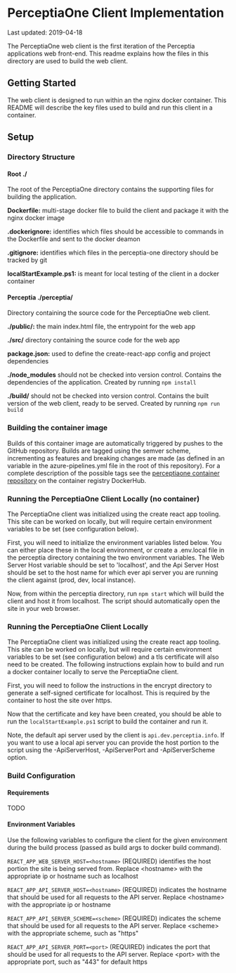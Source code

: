 # PerceptiaOne Client Implementation

Last updated: 2019-04-18

The PerceptiaOne web client is the first iteration of the Perceptia applications web front-end. This readme explains how the files in this directory are used to build the web client.

## Getting Started

The web client is designed to run within an the nginx docker container. This README will describe the key files used to build and run this client in a container.

## Setup

### Directory Structure

#### Root ./

The root of the PerceptiaOne directory contains the supporting files for building the application.

**Dockerfile:** multi-stage docker file to build the client and package it with the nginx docker image

**.dockerignore:** identifies which files should be accessible to commands in the Dockerfile and sent to the docker deamon

**.gitignore:** identifies which files in the perceptia-one directory should be tracked by git

**localStartExample.ps1:** is meant for local testing of the client in a docker container

#### Perceptia ./perceptia/

 Directory containing the source code for the PerceptiaOne web client.

**./public/:** the main index.html file, the entrypoint for the web app

**./src/** directory containing the source code for the web app

**package.json:** used to define the create-react-app config and project dependencies

**./node_modules** should not be checked into version control. Contains the dependencies of the application. Created by running `npm install`

**./build/** should not be checked into version control. Contains the built version of the web client, ready to be served. Created by running `npm run build`

### Building the container image

Builds of this container image are automatically triggered by pushes to the GitHub repository.
Builds are tagged using the semver scheme, incrementing as features and breaking changes are made (as defined in an variable in the azure-pipelines.yml file in the root of this repository). For a complete description of the possible tags see the [perceptiaone container repository](https://hub.docker.com/r/uwthalesians/perceptiaone) on the container registry DockerHub.

### Running the PerceptiaOne Client Locally (no container)

The PerceptiaOne client was initialized using the create react app tooling. This site can be worked on locally, but will require certain environment variables to be set (see configuration below).

First, you will need to initialize the environment variables listed below. You can either place these in the local environment, or create a .env.local file in the perceptia directory containing the two environment variables. The Web Server Host variable should be set to 'localhost', and the Api Server Host should be set to the host name for which ever api server you are running the client against (prod, dev, local instance).

Now, from within the perceptia directory, run `npm start` which will build the client and host it from localhost. The script should automatically open the site in your web browser.

### Running the PerceptiaOne Client Locally

The PerceptiaOne client was initialized using the create react app tooling. This site can be worked on locally, but will require certain environment variables to be set (see configuration below) and a tls certificate will also need to be created. The following instructions explain how to build and run a docker container locally to serve the PerceptiaOne client.

First, you will need to follow the instructions in the encrypt directory to generate a self-signed certificate for localhost. This is required by the container to host the site over https.

Now that the certificate and key have been created, you should be able to run the `localStartExample.ps1` script to build the container and run it.

Note, the default api server used by the client is `api.dev.perceptia.info`. If you want to use a local api server you can provide the host portion to the script using the -ApiServerHost, -ApiServerPort and -ApiServerScheme option.

### Build Configuration

#### Requirements

 TODO

#### Environment Variables

Use the following variables to configure the client for the given environment during the build process (passed as build args to docker build command).

`REACT_APP_WEB_SERVER_HOST=<hostname>` (REQUIRED) identifies the host portion the site is being served from. Replace \<hostname\> with the appropriate ip or hostname such as localhost

`REACT_APP_API_SERVER_HOST=<hostname>` (REQUIRED) indicates the hostname that should be used for all requests to the API server. Replace \<hostname\> with the appropriate ip or hostname

`REACT_APP_API_SERVER_SCHEME=<scheme>` (REQUIRED) indicates the scheme that should be used for all requests to the API server. Replace \<scheme\> with the appropriate scheme, such as "https"

`REACT_APP_API_SERVER_PORT=<port>` (REQUIRED) indicates the port that should be used for all requests to the API server. Replace \<port\> with the appropriate port, such as "443" for default https
